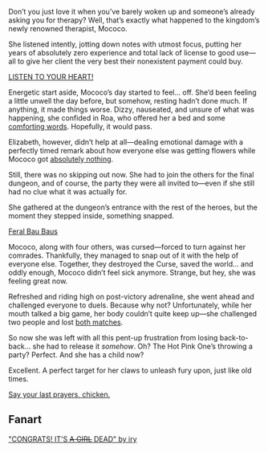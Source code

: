 Don’t you just love it when you’ve barely woken up and someone’s already asking you for therapy? Well, that’s exactly what happened to the kingdom’s newly renowned therapist, Mococo.

She listened intently, jotting down notes with utmost focus, putting her years of absolutely zero experience and total lack of license to good use—all to give her client the very best their nonexistent payment could buy.

[LISTEN TO YOUR HEART!](#embed:https://www.youtube.com/live/AxQVdUrmVZU?si=u2J66__7bFgQTo-C&t=357)

Energetic start aside, Mococo’s day started to feel... off. She’d been feeling a little unwell the day before, but somehow, resting hadn’t done much. If anything, it made things worse. Dizzy, nauseated, and unsure of what was happening, she confided in Roa, who offered her a bed and some [comforting words](https://www.youtube.com/live/AxQVdUrmVZU?si=yPqtSKek3669499D&t=875). Hopefully, it would pass.

Elizabeth, however, didn’t help at all—dealing emotional damage with a perfectly timed remark about how everyone else was getting flowers while Mococo got [absolutely nothing](https://www.youtube.com/live/AxQVdUrmVZU?si=kWwjl2iiHwWWZCCd&t=3394).

Still, there was no skipping out now. She had to join the others for the final dungeon, and of course, the party they were all invited to—even if she still had no clue what it was actually for.

She gathered at the dungeon’s entrance with the rest of the heroes, but the moment they stepped inside, something snapped.

[Feral Bau Baus](#embed:https://www.youtube.com/live/AxQVdUrmVZU?si=--yBq_oBXFgsl_MT&t=5272)

Mococo, along with four others, was cursed—forced to turn against her comrades. Thankfully, they managed to snap out of it with the help of everyone else. Together, they destroyed the Curse, saved the world... and oddly enough, Mococo didn’t feel sick anymore. Strange, but hey, she was feeling great now.

Refreshed and riding high on post-victory adrenaline, she went ahead and challenged everyone to duels. Because why not? Unfortunately, while her mouth talked a big game, her body couldn’t quite keep up—she challenged two people and lost [both matches](https://www.youtube.com/live/AxQVdUrmVZU?si=brpDCiHHjSM7FCf5&t=7451).

So now she was left with all this pent-up frustration from losing back-to-back... she had to release it _somehow_. Oh? The Hot Pink One’s throwing a party? Perfect. And she has a child now?

Excellent. A perfect target for her claws to unleash fury upon, just like old times.

[Say your last prayers, chicken.](#embed:https://www.youtube.com/live/AxQVdUrmVZU?si=S5vlYTWNDv68hc5A&t=8949)

## Fanart

["CONGRATS! IT'S ~~A GIRL~~ DEAD" by iry](https://x.com/iryry_a/status/1921139006986678434)

<!-- bijou, shiori, bae -->
